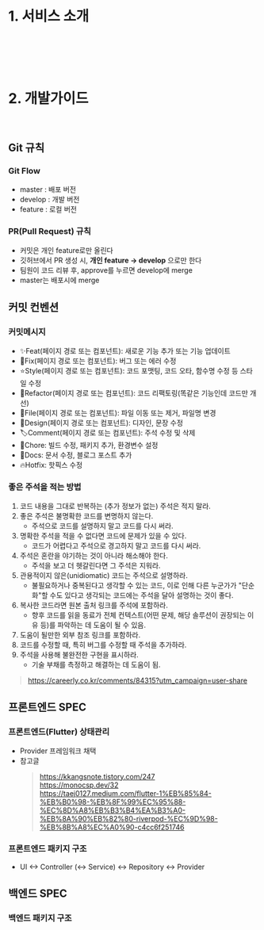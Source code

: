 # 1. 서비스 소개
<br>


<br>
<br>
<br>

# 2. 개발가이드
<br>

## Git 규칙
### Git Flow 
- master : 배포 버전
- develop : 개발 버전
- feature : 로컬 버전

### PR(Pull Request) 규칙
- 커밋은 개인 feature로만 올린다
- 깃허브에서 PR 생성 시, **개인 feature -> develop** 으로만 한다
- 팀원이 코드 리뷰 후, approve를 누르면 develop에 merge
- master는 배포시에 merge
 
## 커밋 컨벤션
### 커밋메시지
- ✨Feat(페이지 경로 또는 컴포넌트): 새로운 기능 추가 또는 기능 업데이트
- 🔨Fix(페이지 경로 또는 컴포넌트): 버그 또는 에러 수정
- ⭐️Style(페이지 경로 또는 컴포넌트): 코드 포맷팅, 코드 오타, 함수명 수정 등 스타일 수정
- 🧠Refactor(페이지 경로 또는 컴포넌트): 코드 리팩토링(똑같은 기능인데 코드만 개선)
- 📁File(페이지 경로 또는 컴포넌트): 파일 이동 또는 제거, 파일명 변경
- 🎨Design(페이지 경로 또는 컴포넌트): 디자인, 문장 수정
- 🏷Comment(페이지 경로 또는 컴포넌트): 주석 수정 및 삭제
- 🍎Chore: 빌드 수정, 패키지 추가, 환경변수 설정
- 📝Docs: 문서 수정, 블로그 포스트 추가
- 🔥Hotfix: 핫픽스 수정

### 좋은 주석을 적는 방법
1. 코드 내용을 그대로 반복하는 (추가 정보가 없는) 주석은 적지 말라.
2. 좋은 주석은 불명확한 코드를 변명하지 않는다.
    - 주석으로 코드를 설명하지 말고 코드를 다시 써라.
3. 명확한 주석을 적을 수 없다면 코드에 문제가 있을 수 있다.
    - 코드가 어렵다고 주석으로 경고하지 말고 코드를 다시 써라.
4. 주석은 혼란을 야기하는 것이 아니라 해소해야 한다.
    - 주석을 보고 더 헷갈린다면 그 주석은 지워라.
5. 관용적이지 않은(unidiomatic) 코드는 주석으로 설명하라.
    - 불필요하거나 중복된다고 생각할 수 있는 코드, 이로 인해 다른 누군가가 "단순화"할 수도 있다고 생각되는 코드에는 주석을 달아 설명하는 것이 좋다.
6. 복사한 코드라면 원본 출처 링크를 주석에 포함하라.
    - 향후 코드를 읽을 동료가 전체 컨텍스트(어떤 문제, 해당 솔루션이 권장되는 이유 등)를 파악하는 데 도움이 될 수 있음.
7. 도움이 될만한 외부 참조 링크를 포함하라.
8. 코드를 수정할 때, 특히 버그를 수정할 때 주석을 추가하라.
9. 주석을 사용해 불완전한 구현을 표시하라.
    - 기술 부채를 측정하고 해결하는 데 도움이 됨.
>https://careerly.co.kr/comments/84315?utm_campaign=user-share

## 프론트엔드 SPEC
### 프론트엔드(Flutter) 상태관리
- Provider 프레임워크 채택
- 참고글 
    >https://kkangsnote.tistory.com/247<Br>
    >https://monocsp.dev/32<br>
    >https://taej0127.medium.com/flutter-1%EB%85%84-%EB%B0%98-%EB%8F%99%EC%95%88-%EC%8D%A8%EB%B3%B4%EA%B3%A0-%EB%8A%90%EB%82%80-riverpod-%EC%9D%98-%EB%8B%A8%EC%A0%90-c4cc6f251746

### 프론트엔드 패키지 구조
- UI <-> Controller (<-> Service) <-> Repository <-> Provider

## 백엔드 SPEC
### 백엔드 패키지 구조